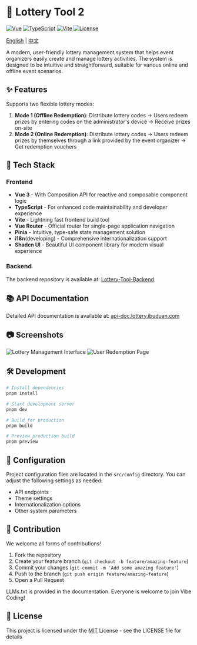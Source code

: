 # 🎯 Lottery Tool 2

[![Vue](https://img.shields.io/badge/Vue-3.x-brightgreen.svg)](https://vuejs.org/)
[![TypeScript](https://img.shields.io/badge/TypeScript-5.x-blue.svg)](https://www.typescriptlang.org/)
[![Vite](https://img.shields.io/badge/Vite-latest-purple.svg)](https://vitejs.dev/)
[![License](https://img.shields.io/badge/License-MIT-yellow.svg)](LICENSE)

[English](README.md) | [中文](README-cn.md)

A modern, user-friendly lottery management system that helps event organizers easily create and manage lottery activities. The system is designed to be intuitive and straightforward, suitable for various online and offline event scenarios.

## ✨ Features

Supports two flexible lottery modes:
1. **Mode 1 (Offline Redemption)**: Distribute lottery codes -> Users redeem prizes by entering codes on the administrator's device -> Receive prizes on-site
2. **Mode 2 (Online Redemption)**: Distribute lottery codes -> Users redeem prizes by themselves through a link provided by the event organizer -> Get redemption vouchers

## 🚀 Tech Stack

### Frontend
- **Vue 3** - With Composition API for reactive and composable component logic
- **TypeScript** - For enhanced code maintainability and developer experience
- **Vite** - Lightning fast frontend build tool
- **Vue Router** - Official router for single-page application navigation
- **Pinia** - Intuitive, type-safe state management solution
- **i18n**(developing) - Comprehensive internationalization support
- **Shadcn UI** - Beautiful UI component library for modern visual experience

### Backend
The backend repository is available at: [Lottery-Tool-Backend](https://github.com/buduan/Lottery-Tool-Backend)

## 📚 API Documentation

Detailed API documentation is available at: [api-doc.lottery.ibuduan.com](http://api-doc.lottery.ibuduan.com)

## 📷 Screenshots

![Lottery Management Interface](https://via.placeholder.com/800x450.png?text=Lottery+Management+Interface)
![User Redemption Page](https://via.placeholder.com/800x450.png?text=User+Redemption+Page)

## 🛠️ Development

```bash
# Install dependencies
pnpm install

# Start development server
pnpm dev

# Build for production
pnpm build

# Preview production build
pnpm preview
```

## 🔧 Configuration

Project configuration files are located in the `src/config` directory. You can adjust the following settings as needed:

- API endpoints
- Theme settings
- Internationalization options
- Other system parameters

## 👥 Contribution

We welcome all forms of contributions!

1. Fork the repository
2. Create your feature branch (`git checkout -b feature/amazing-feature`)
3. Commit your changes (`git commit -m 'Add some amazing feature'`)
4. Push to the branch (`git push origin feature/amazing-feature`)
5. Open a Pull Request

LLMs.txt is provided in the documentation. Everyone is welcome to join Vibe Coding!

## 📄 License

This project is licensed under the [MIT](LICENSE) License - see the LICENSE file for details
